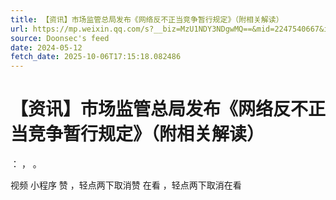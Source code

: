```yaml
---
title: 【资讯】市场监管总局发布《网络反不正当竞争暂行规定》（附相关解读）
url: https://mp.weixin.qq.com/s?__biz=MzU1NDY3NDgwMQ==&mid=2247540667&idx=2&sn=c1c87c50328678bf98553953539da1e3
source: Doonsec's feed
date: 2024-05-12
fetch_date: 2025-10-06T17:15:18.082486
---
```


# 【资讯】市场监管总局发布《网络反不正当竞争暂行规定》（附相关解读）

：
，
。

视频
小程序
赞
，轻点两下取消赞
在看
，轻点两下取消在看